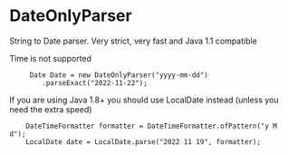 # DateOnlyParser

String to Date parser. Very strict, very fast and Java 1.1 compatible

Time is not supported

		 Date Date = new DateOnlyParser("yyyy-mm-dd")
		 	.parseExact("2022-11-22");

If you are using Java 1.8+ you should use LocalDate instead (unless you need the extra speed)

		DateTimeFormatter formatter = DateTimeFormatter.ofPattern("y M d");
		LocalDate date = LocalDate.parse("2022 11 19", formatter);

